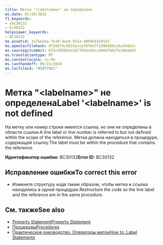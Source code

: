 ```yaml
---
title: Метка "<labelname>" не определена
ms.date: 07/20/2015
f1_keywords:
- vbc30132
- bc30132
helpviewer_keywords:
- BC30132
ms.assetid: 3a7be2ea-7e10-4ac6-921a-d094b41e9142
ms.openlocfilehash: 0f2ebf4c6821ecce38fbe7f150b008ca5a39da2c
ms.sourcegitcommit: bf5c5850654187705bc94cc40ebfb62fe346ab02
ms.translationtype: MT
ms.contentlocale: ru-RU
ms.lasthandoff: 09/23/2020
ms.locfileid: "91077921"
---
```

# <a name="label-labelname-is-not-defined"></a><span data-ttu-id="fa949-102">Метка "\<labelname>" не определена</span><span class="sxs-lookup"><span data-stu-id="fa949-102">Label '\<labelname>' is not defined</span></span>

<span data-ttu-id="fa949-103">На метку или номер строки имеется ссылка, но они не определены в области ссылки.</span><span class="sxs-lookup"><span data-stu-id="fa949-103">A line label or line number is referred to but not defined within the scope of the reference.</span></span> <span data-ttu-id="fa949-104">Метка должна находиться в процедуре, содержащей ссылку.</span><span class="sxs-lookup"><span data-stu-id="fa949-104">The label must be within the procedure that contains the reference.</span></span>  
  
 <span data-ttu-id="fa949-105">**Идентификатор ошибки:** BC30132</span><span class="sxs-lookup"><span data-stu-id="fa949-105">**Error ID:** BC30132</span></span>  
  
## <a name="to-correct-this-error"></a><span data-ttu-id="fa949-106">Исправление ошибки</span><span class="sxs-lookup"><span data-stu-id="fa949-106">To correct this error</span></span>  
  
- <span data-ttu-id="fa949-107">Измените структуру кода таким образом, чтобы метка и ссылка находились в одной процедуре.</span><span class="sxs-lookup"><span data-stu-id="fa949-107">Restructure the code so the line label and the reference are in the same procedure.</span></span>  
  
## <a name="see-also"></a><span data-ttu-id="fa949-108">См. также</span><span class="sxs-lookup"><span data-stu-id="fa949-108">See also</span></span>

- [<span data-ttu-id="fa949-109">Property Statement</span><span class="sxs-lookup"><span data-stu-id="fa949-109">Property Statement</span></span>](../language-reference/statements/property-statement.md)
- [<span data-ttu-id="fa949-110">Процедуры</span><span class="sxs-lookup"><span data-stu-id="fa949-110">Procedures</span></span>](../programming-guide/language-features/procedures/index.md)
- [<span data-ttu-id="fa949-111">Практическое руководство. Операторы меток</span><span class="sxs-lookup"><span data-stu-id="fa949-111">How to: Label Statements</span></span>](../programming-guide/program-structure/how-to-label-statements.md)
